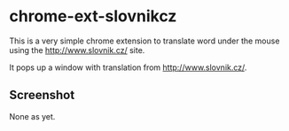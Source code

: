 # chrome-ext-slovnikcz

This is a very simple chrome extension to translate word under the
mouse using the http://www.slovnik.cz/ site.

It pops up a window with translation from http://www.slovnik.cz/.

## Screenshot

None as yet.

<!-- ![Screenshot](/screenshot.png?raw=true "Screenshot") -->
